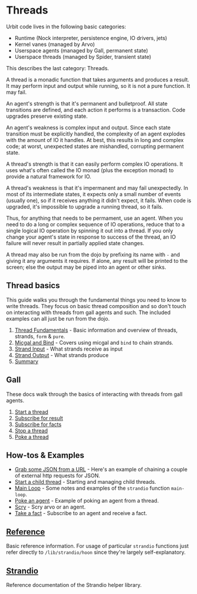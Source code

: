 # Threads

Urbit code lives in the following basic categories:

- Runtime (Nock interpreter, persistence engine, IO drivers, jets)
- Kernel vanes (managed by Arvo)
- Userspace agents (managed by Gall, permanent state)
- Userspace threads (managed by Spider, transient state)

This describes the last category: Threads.

A thread is a monadic function that takes arguments and produces a result. It may perform input and output while running, so it is not a pure function. It may fail.

An agent's strength is that it's permanent and bulletproof. All state transitions are defined, and each action it performs is a transaction. Code upgrades preserve existing state.

An agent's weakness is complex input and output. Since each state transition must be explicitly handled, the complexity of an agent explodes with the amount of IO it handles. At best, this results in long and complex code; at worst, unexpected states are mishandled, corrupting permanent state.

A thread's strength is that it can easily perform complex IO operations. It uses what's often called the IO monad (plus the exception monad) to provide a natural framework for IO.

A thread's weakness is that it's impermanent and may fail unexpectedly. In most of its intermediate states, it expects only a small number of events (usually one), so if it receives anything it didn't expect, it fails. When code is upgraded, it's impossible to upgrade a running thread, so it fails.

Thus, for anything that needs to be permament, use an agent. When you need to do a long or complex sequence of IO operations, reduce that to a single logical IO operation by spinning it out into a thread. If you only change your agent's state in response to success of the thread, an IO failure will never result in partially applied state changes.

A thread may also be run from the dojo by prefixing its name with `-` and giving it any arguments it requires. If alone, any result will be printed to the screen; else the output may be piped into an agent or other sinks.

## Thread basics

This guide walks you through the fundamental things you need to know to write threads. They focus on basic thread composition and so don't touch on interacting with threads from gall agents and such. The included examples can all just be run from the dojo.
1. [Thread Fundamentals](urbit-docs/userspace/threads/tutorials/basics/fundamentals) - Basic information and overview of threads, strands, `form` & `pure`.
2. [Micgal and Bind](urbit-docs/userspace/threads/tutorials/basics/bind) - Covers using micgal and `bind` to chain strands.
3. [Strand Input](urbit-docs/userspace/threads/tutorials/basics/input) - What strands receive as input
4. [Strand Output](urbit-docs/userspace/threads/tutorials/basics/output) - What strands produce
5. [Summary](urbit-docs/userspace/threads/tutorials/basics/summary)

## Gall

These docs walk through the basics of interacting with threads from gall agents.

1. [Start a thread](urbit-docs/userspace/threads/examples/gall/start-thread)
2. [Subscribe for result](urbit-docs/userspace/threads/examples/gall/take-result)
3. [Subscribe for facts](urbit-docs/userspace/threads/examples/gall/take-facts)
4. [Stop a thread](urbit-docs/userspace/threads/examples/gall/stop-thread)
5. [Poke a thread](urbit-docs/userspace/threads/examples/gall/poke-thread)

## How-tos & Examples

- [Grab some JSON from a URL](urbit-docs/userspace/threads/examples/get-json) - Here's an example of chaining a couple of external http requests for JSON.
- [Start a child thread](urbit-docs/userspace/threads/examples/child-thread) - Starting and managing child threads.
- [Main Loop](urbit-docs/userspace/threads/examples/main-loop) - Some notes and examples of the `strandio` function `main-loop`.
- [Poke an agent](urbit-docs/userspace/threads/examples/poke-agent) - Example of poking an agent from a thread.
- [Scry](urbit-docs/userspace/threads/examples/scry) - Scry arvo or an agent.
- [Take a fact](urbit-docs/userspace/threads/examples/take-fact) - Subscribe to an agent and receive a fact.

## [Reference](urbit-docs/userspace/threads/reference/api)

Basic reference information. For usage of particular `strandio` functions just refer directly to `/lib/strandio/hoon` since they're largely self-explanatory.

## [Strandio](urbit-docs/userspace/threads/reference/strandio)

Reference documentation of the Strandio helper library.

